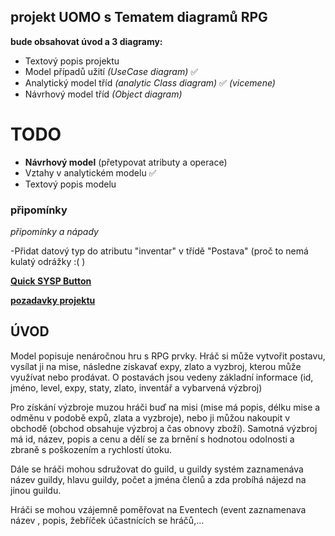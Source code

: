 ## projekt UOMO s Tematem diagramů RPG 
**bude obsahovat úvod a 3 diagramy:**
- Textový popis projektu 
- Model případů užití *(UseCase diagram)* ✅
- Analytický model tříd *(analytic Class diagram)*  ✅ *(vicemene)*
- Návrhový model tříd *(Object diagram)*

# TODO
- **Návrhový model** (přetypovat atributy a operace)
- Vztahy v analytickém modelu ✅
- Textový popis modelu

### připomínky
*připomínky a nápady*

-Přidat datový typ do atributu "inventar" v třídě "Postava" (proč to nemá kulatý odrážky :(  )

[**Quick SYSP Button**](https://github.com/Maruch-MrSky/SYSPository)

[**pozadavky projektu**](https://oliva.uhk.cz/ultra/courses/_1844_1/cl/outline)

## ÚVOD

Model popisuje nenáročnou hru s RPG prvky. Hráč si může vytvořit postavu, vysílat ji na mise, následne získavať expy, zlato a vyzbroj, kterou může využívat nebo prodávat. 
O postavách jsou vedeny základní informace (id, jméno, level, expy, staty, zlato, inventář a vybarvená výzbroj)

Pro získání výzbroje muzou hráči buď na misi (mise má popis, délku mise a odměnu v podobě expů, zlata a vyzbroje), nebo ji můžou nakoupit v obchodě (obchod obsahuje výzbroj a čas obnovy zboží). Samotná výzbroj má id, název, popis a cenu a dělí se za brnění s hodnotou odolnosti a zbraně s poškozením a rychlostí útoku.

Dále se hráči mohou sdružovat do guild, u guildy systém zaznamenáva název guildy, hlavu guildy, počet a jména členů a zda probíhá nájezd na jinou guildu.

Hráči se mohou vzájemně poměřovat na Eventech (event zaznamenava název , popis, žebříček účastnících se hráčů,...
